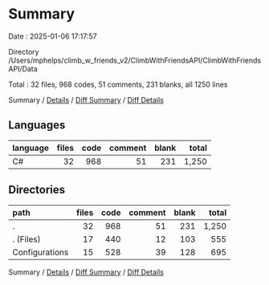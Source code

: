 # Summary

Date : 2025-01-06 17:17:57

Directory /Users/mphelps/climb_w_friends_v2/ClimbWithFriendsAPI/ClimbWithFriendsAPI/Data

Total : 32 files, 968 codes, 51 comments, 231 blanks, all 1250 lines

Summary / [Details](details.md) / [Diff Summary](diff.md) / [Diff Details](diff-details.md)

## Languages

| language | files | code | comment | blank | total |
| :------- | ----: | ---: | ------: | ----: | ----: |
| C#       |    32 |  968 |      51 |   231 | 1,250 |

## Directories

| path           | files | code | comment | blank | total |
| :------------- | ----: | ---: | ------: | ----: | ----: |
| .              |    32 |  968 |      51 |   231 | 1,250 |
| . (Files)      |    17 |  440 |      12 |   103 |   555 |
| Configurations |    15 |  528 |      39 |   128 |   695 |

Summary / [Details](details.md) / [Diff Summary](diff.md) / [Diff Details](diff-details.md)
